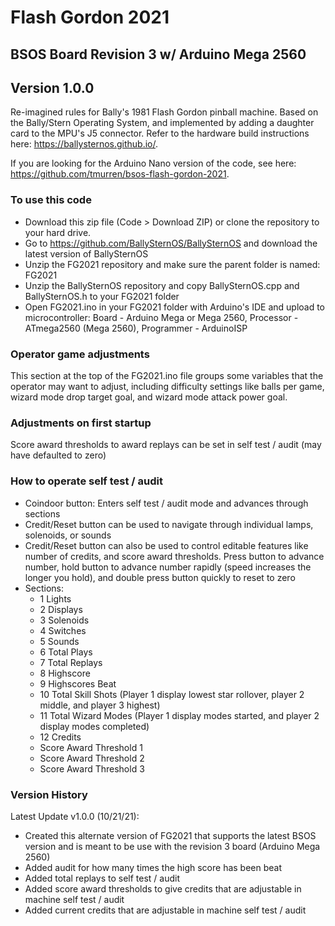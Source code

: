 # Flash Gordon 2021
## BSOS Board Revision 3 w/ Arduino Mega 2560
## Version 1.0.0
Re-imagined rules for Bally's 1981 Flash Gordon pinball machine. Based on the Bally/Stern Operating System, and implemented by adding a daughter card to the MPU's J5 connector. Refer to the hardware build instructions here: https://ballysternos.github.io/.

If you are looking for the Arduino Nano version of the code, see here: https://github.com/tmurren/bsos-flash-gordon-2021.

### To use this code
* Download this zip file (Code > Download ZIP) or clone the repository to your hard drive.
* Go to https://github.com/BallySternOS/BallySternOS and download the latest version of BallySternOS
* Unzip the FG2021 repository and make sure the parent folder is named: FG2021
* Unzip the BallySternOS repository and copy BallySternOS.cpp and BallySternOS.h to your FG2021 folder
* Open FG2021.ino in your FG2021 folder with Arduino's IDE and upload to microcontroller: Board - Arduino Mega or Mega 2560, Processor - ATmega2560 (Mega 2560), Programmer - ArduinoISP

### Operator game adjustments
This section at the top of the FG2021.ino file groups some variables that the operator may want to adjust, including difficulty settings like balls per game, wizard mode drop target goal, and wizard mode attack power goal.

### Adjustments on first startup
Score award thresholds to award replays can be set in self test / audit (may have defaulted to zero)

### How to operate self test / audit
- Coindoor button: Enters self test / audit mode and advances through sections
- Credit/Reset button can be used to navigate through individual lamps, solenoids, or sounds
- Credit/Reset button can also be used to control editable features like number of credits, and score award thresholds. Press button to advance number, hold button to advance number rapidly (speed increases the longer you hold), and double press button quickly to reset to zero
- Sections:
  - 1 Lights
  - 2 Displays
  - 3 Solenoids
  - 4 Switches
  - 5 Sounds
  - 6 Total Plays
  - 7 Total Replays
  - 8 Highscore
  - 9 Highscores Beat
  - 10 Total Skill Shots (Player 1 display lowest star rollover, player 2 middle, and player 3 highest)
  - 11 Total Wizard Modes (Player 1 display modes started, and player 2 display modes completed)
  - 12 Credits
  - Score Award Threshold 1
  - Score Award Threshold 2
  - Score Award Threshold 3

### Version History
Latest Update v1.0.0 (10/21/21):
- Created this alternate version of FG2021 that supports the latest BSOS version and is meant to be use with the revision 3 board (Arduino Mega 2560)
- Added audit for how many times the high score has been beat
- Added total replays to self test / audit
- Added score award thresholds to give credits that are adjustable in machine self test / audit
- Added current credits that are adjustable in machine self test / audit